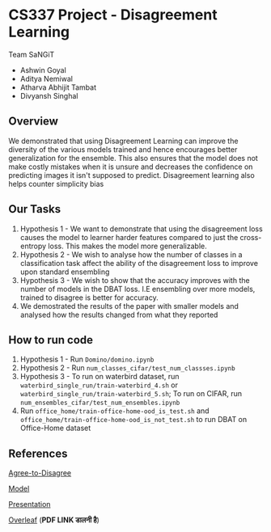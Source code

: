 # CS337 Project - Disagreement Learning

Team SaNGiT

- Ashwin Goyal
- Aditya Nemiwal
- Atharva Abhijit Tambat
- Divyansh Singhal

## Overview

We demonstrated that using Disagreement Learning can improve the diversity of the various models trained and hence encourages better generalization for the ensemble. This also ensures that the model does not make costly mistakes when it is unsure and decreases the confidence on predicting images it isn't supposed to predict. Disagreement learning also helps counter simplicity bias

## Our Tasks

1. Hypothesis 1 - We want to demonstrate that using the disagreement loss causes the model to learner harder features compared to just the cross-entropy loss. This makes the model more generalizable.
2. Hypothesis 2 - We wish to analyse how the number of classes in a classification task affect the ability of the disagreement loss to improve upon standard ensembling
3. Hypothesis 3 - We wish to show that the accuracy improves with the number of models in the DBAT loss. I.E ensembling over more models, trained to disagree is better for accuracy.
4. We demostrated the results of the paper with smaller models and analysed how the results changed from what they reported



## How to run code
1. Hypothesis 1 - Run ``Domino/domino.ipynb``
2. Hypothesis 2 - Run ``num_classes_cifar/test_num_classses.ipynb``
3. Hypothesis 3 - To run on waterbird dataset, run ``waterbird_single_run/train-waterbird_4.sh`` or ``waterbird_single_run/train-waterbird_5.sh``; To run on CIFAR, run ``num_ensembles_cifar/test_num_ensembles.ipynb``
4. Run ``office_home/train-office-home-ood_is_test.sh`` and ``office_home/train-office-home-ood_is_not_test.sh`` to run DBAT on Office-Home dataset







## References

[Agree-to-Disagree](https://openreview.net/pdf?id=K7CbYQbyYhY)

[Model](https://drive.google.com/file/d/18t0W_N0MLVU26jibg0eeOXUPKD1TaP7A/view)

[Presentation](https://docs.google.com/presentation/d/1Me-VbeTc64zNqFGPmz2Rw9wZ82AhXt5pix_1RYk4w5c/edit#slide=id.p)

[Overleaf](https://www.overleaf.com/project/6564447a9351db5caa642559) (**PDF LINK डालनी है**)

